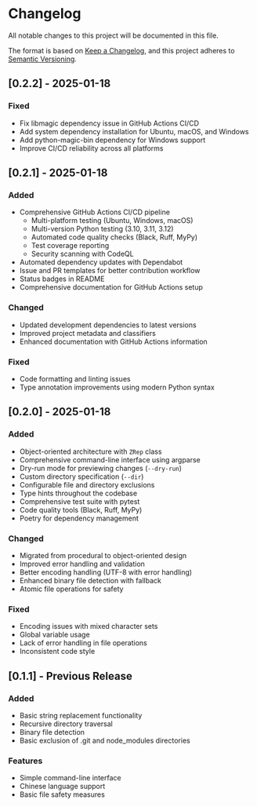 # Changelog

All notable changes to this project will be documented in this file.

The format is based on [Keep a Changelog](https://keepachangelog.com/en/1.0.0/),
and this project adheres to [Semantic Versioning](https://semver.org/spec/v2.0.0.html).

## [0.2.2] - 2025-01-18

### Fixed
- Fix libmagic dependency issue in GitHub Actions CI/CD
- Add system dependency installation for Ubuntu, macOS, and Windows
- Add python-magic-bin dependency for Windows support
- Improve CI/CD reliability across all platforms

## [0.2.1] - 2025-01-18

### Added
- Comprehensive GitHub Actions CI/CD pipeline
  - Multi-platform testing (Ubuntu, Windows, macOS)
  - Multi-version Python testing (3.10, 3.11, 3.12)
  - Automated code quality checks (Black, Ruff, MyPy)
  - Test coverage reporting
  - Security scanning with CodeQL
- Automated dependency updates with Dependabot
- Issue and PR templates for better contribution workflow
- Status badges in README
- Comprehensive documentation for GitHub Actions setup

### Changed
- Updated development dependencies to latest versions
- Improved project metadata and classifiers
- Enhanced documentation with GitHub Actions information

### Fixed
- Code formatting and linting issues
- Type annotation improvements using modern Python syntax

## [0.2.0] - 2025-01-18

### Added
- Object-oriented architecture with `ZRep` class
- Comprehensive command-line interface using argparse
- Dry-run mode for previewing changes (`--dry-run`)
- Custom directory specification (`--dir`)
- Configurable file and directory exclusions
- Type hints throughout the codebase
- Comprehensive test suite with pytest
- Code quality tools (Black, Ruff, MyPy)
- Poetry for dependency management

### Changed
- Migrated from procedural to object-oriented design
- Improved error handling and validation
- Better encoding handling (UTF-8 with error handling)
- Enhanced binary file detection with fallback
- Atomic file operations for safety

### Fixed
- Encoding issues with mixed character sets
- Global variable usage
- Lack of error handling in file operations
- Inconsistent code style

## [0.1.1] - Previous Release

### Added
- Basic string replacement functionality
- Recursive directory traversal
- Binary file detection
- Basic exclusion of .git and node_modules directories

### Features
- Simple command-line interface
- Chinese language support
- Basic file safety measures
